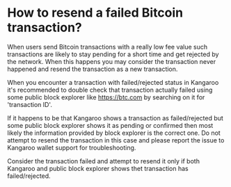 # How to resend a failed Bitcoin transaction?

When users send Bitcoin transactions with a really low fee value such transactions are likely to stay pending for a short time and get rejected by the network. When this happens you may consider the transaction never happened and resend the transaction as a new transaction.

When you encounter a transaction with failed/rejected status in Kangaroo it's recommended to double check that transaction actually failed using some public block explorer like https://btc.com by searching on it for 'transaction ID'.

If it happens to be that Kangaroo shows a transaction as failed/rejected but some public block explorer shows it as pending or confirmed then most likely the information provided by block explorer is the correct one. Do not attempt to resend the transaction in this case and please report the issue to Kangaroo wallet support for troubleshooting.

Consider the transaction failed and attempt to resend it only if both Kangaroo and public block explorer shows thet transaction has failed/rejected.
